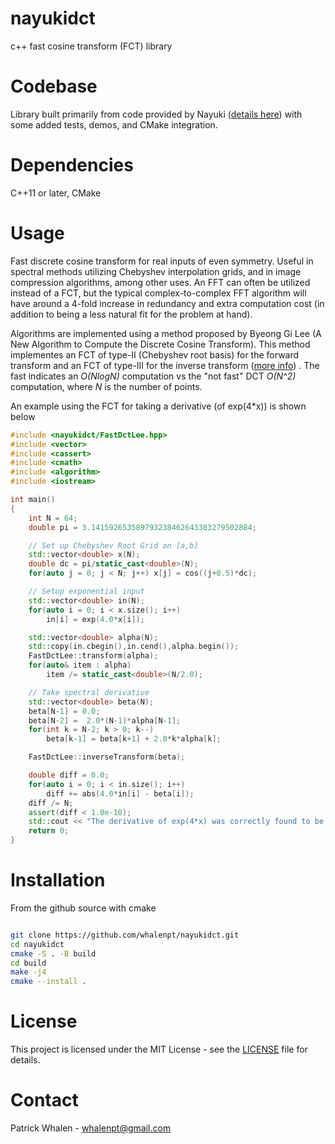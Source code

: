# nayukidct #

c++ fast cosine transform (FCT) library

# Codebase #

Library built primarily from code provided by Nayuki 
([details here](https://www.nayuki.io/page/fast-discrete-cosine-transform-algorithms)) with some added
tests, demos, and CMake integration.

# Dependencies #

C++11 or later, CMake

# Usage #

Fast discrete cosine transform for real inputs of even symmetry.
Useful in spectral methods utilizing Chebyshev interpolation grids,
and in image compression algorithms, among other uses. An FFT can often
be utilized instead of a FCT, but the typical complex-to-complex FFT
algorithm will have around a 4-fold increase in redundancy and extra
computation cost (in addition to being a less natural fit for the problem at hand).

Algorithms are implemented using a method proposed by Byeong Gi Lee
(A New Algorithm to Compute the Discrete Cosine Transform). This method 
implementes an FCT of type-II (Chebyshev root basis) for the forward transform 
and an FCT of type-III for the inverse transform 
([more info](https://en.wikipedia.org/wiki/Discrete_cosine_transform)) . The fast indicates
an *O(NlogN)* computation vs the "not fast" DCT *O(N^2)* computation, where *N* is the number of
points.

An example using the FCT for taking a derivative (of exp(4*x)) is shown below

```cpp
#include <nayukidct/FastDctLee.hpp>
#include <vector>
#include <cassert>
#include <cmath>
#include <algorithm>
#include <iostream>

int main()
{
    int N = 64;
    double pi = 3.141592653589793238462643383279502884;

    // Set up Chebyshev Root Grid on [a,b]
    std::vector<double> x(N);
    double dc = pi/static_cast<double>(N);
    for(auto j = 0; j < N; j++) x[j] = cos((j+0.5)*dc); 

    // Setup exponential input
    std::vector<double> in(N);
    for(auto i = 0; i < x.size(); i++)
        in[i] = exp(4.0*x[i]);

    std::vector<double> alpha(N);
    std::copy(in.cbegin(),in.cend(),alpha.begin());
    FastDctLee::transform(alpha);
    for(auto& item : alpha)
        item /= static_cast<double>(N/2.0);

    // Take spectral derivative
    std::vector<double> beta(N);
    beta[N-1] = 0.0;
    beta[N-2] =  2.0*(N-1)*alpha[N-1]; 
    for(int k = N-2; k > 0; k--)
        beta[k-1] = beta[k+1] + 2.0*k*alpha[k];

    FastDctLee::inverseTransform(beta);

    double diff = 0.0;
    for(auto i = 0; i < in.size(); i++)
        diff += abs(4.0*in[i] - beta[i]);
    diff /= N;
    assert(diff < 1.0e-10);
    std::cout << "The derivative of exp(4*x) was correctly found to be 4exp(4*x)" << std::endl;
    return 0;
}
```

# Installation #
From the github source with cmake
```bash

git clone https://github.com/whalenpt/nayukidct.git
cd nayukidct
cmake -S . -B build 
cd build
make -j4
cmake --install .
```

# License #
This project is licensed under the MIT License - see the [LICENSE](./LICENSE.txt) file for details.

# Contact # 
Patrick Whalen - whalenpt@gmail.com


